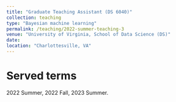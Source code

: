 ```yaml
---
title: "Graduate Teaching Assistant (DS 6040)"
collection: teaching
type: "Bayesian machine learning"
permalink: /teaching/2022-summer-teaching-3
venue: "University of Virginia, School of Data Science (DS)"
date:
location: "Charlottesville, VA"
---
```


Served terms
======
2022 Summer, 2022 Fall, 2023 Summer.
